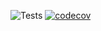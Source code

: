 ![Tests](https://github.com/kuldeep27396/testcases/actions/workflows/pyspark-tests.yml/badge.svg)
[![codecov](https://codecov.io/gh/kuldeep27396/kuldeep27396/branch/main/graph/badge.svg)](https://codecov.io/gh/{username}/{repo})
